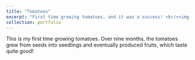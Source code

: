 ```yaml
---
title: "Tomatoes"
excerpt: "First time growing tomatoes, and it was a success! <br/><img src='/images/tomatoes.jpg'>"
collection: portfolio
---
```


This is my first time growing tomatoes. Over nine months, the tomatoes grew from seeds into seedlings and eventually produced fruits, which taste quite good!
